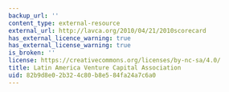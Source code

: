 ```yaml
---
backup_url: ''
content_type: external-resource
external_url: http://lavca.org/2010/04/21/2010scorecard
has_external_licence_warning: true
has_external_license_warning: true
is_broken: ''
license: https://creativecommons.org/licenses/by-nc-sa/4.0/
title: Latin America Venture Capital Association
uid: 82b9d8e0-2b32-4c80-b8e5-84fa24a7c6a0
---
```

